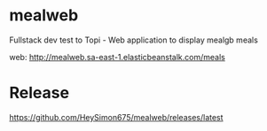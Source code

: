 # mealweb
Fullstack dev test to Topi - Web application to display mealgb meals

web: http://mealweb.sa-east-1.elasticbeanstalk.com/meals

# Release
https://github.com/HeySimon675/mealweb/releases/latest
